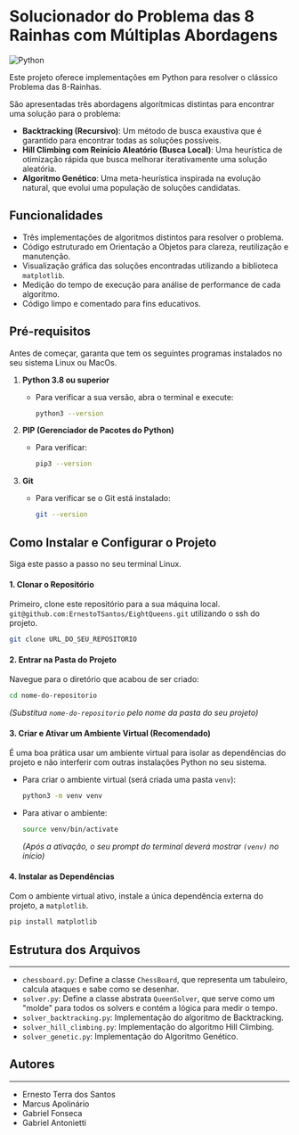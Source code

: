# Solucionador do Problema das 8 Rainhas com Múltiplas Abordagens

![Python](https://img.shields.io/badge/Python-3.8%2B-blue.svg)

Este projeto oferece implementações em Python para resolver o clássico Problema das 8-Rainhas.

São apresentadas três abordagens algorítmicas distintas para encontrar uma solução para o problema:
* **Backtracking (Recursivo)**: Um método de busca exaustiva que é garantido para encontrar todas as soluções possíveis.
* **Hill Climbing com Reinício Aleatório (Busca Local)**: Uma heurística de otimização rápida que busca melhorar iterativamente uma solução aleatória.
* **Algoritmo Genético**: Uma meta-heurística inspirada na evolução natural, que evolui uma população de soluções candidatas.

## Funcionalidades

* Três implementações de algoritmos distintos para resolver o problema.
* Código estruturado em Orientação a Objetos para clareza, reutilização e manutenção.
* Visualização gráfica das soluções encontradas utilizando a biblioteca `matplotlib`.
* Medição do tempo de execução para análise de performance de cada algoritmo.
* Código limpo e comentado para fins educativos.

## Pré-requisitos

Antes de começar, garanta que tem os seguintes programas instalados no seu sistema Linux ou MacOs.

1.  **Python 3.8 ou superior**
    * Para verificar a sua versão, abra o terminal e execute:
        ```bash
        python3 --version
        ```

2.  **PIP (Gerenciador de Pacotes do Python)**
    * Para verificar:
        ```bash
        pip3 --version
        ```

3.  **Git**
    * Para verificar se o Git está instalado:
        ```bash
        git --version
        ```

## Como Instalar e Configurar o Projeto

Siga este passo a passo no seu terminal Linux.

#### 1. Clonar o Repositório
Primeiro, clone este repositório para a sua máquina local. `git@github.com:ErnestoTSantos/EightQueens.git` utilizando o ssh do projeto.

```bash
git clone URL_DO_SEU_REPOSITORIO
```

#### 2. Entrar na Pasta do Projeto
Navegue para o diretório que acabou de ser criado:
```bash
cd nome-do-repositorio
```
*(Substitua `nome-do-repositorio` pelo nome da pasta do seu projeto)*

#### 3. Criar e Ativar um Ambiente Virtual (Recomendado)
É uma boa prática usar um ambiente virtual para isolar as dependências do projeto e não interferir com outras instalações Python no seu sistema.

* Para criar o ambiente virtual (será criada uma pasta `venv`):
    ```bash
    python3 -m venv venv
    ```
* Para ativar o ambiente:
    ```bash
    source venv/bin/activate
    ```
    *(Após a ativação, o seu prompt do terminal deverá mostrar `(venv)` no início)*

#### 4. Instalar as Dependências
Com o ambiente virtual ativo, instale a única dependência externa do projeto, a `matplotlib`.

```bash
pip install matplotlib
```

## Estrutura dos Arquivos

---

* `chessboard.py`: Define a classe `ChessBoard`, que representa um tabuleiro, calcula ataques e sabe como se desenhar.
* `solver.py`: Define a classe abstrata `QueenSolver`, que serve como um "molde" para todos os solvers e contém a lógica para medir o tempo.
* `solver_backtracking.py`: Implementação do algoritmo de Backtracking.
* `solver_hill_climbing.py`: Implementação do algoritmo Hill Climbing.
* `solver_genetic.py`: Implementação do Algoritmo Genético.

## Autores

---

* Ernesto Terra dos Santos
* Marcus Apolinário
* Gabriel Fonseca
* Gabriel Antonietti